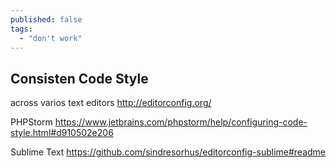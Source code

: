```yaml
---
published: false
tags: 
  - "don't work"
---
```



## Consisten Code Style
across varios text editors
http://editorconfig.org/

PHPStorm
https://www.jetbrains.com/phpstorm/help/configuring-code-style.html#d910502e206

Sublime Text
https://github.com/sindresorhus/editorconfig-sublime#readme
